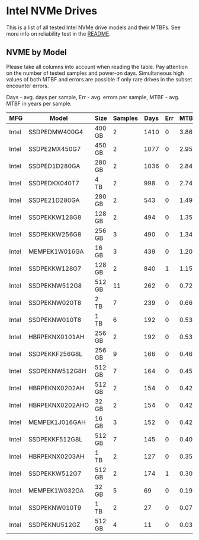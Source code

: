 Intel NVMe Drives
=================

This is a list of all tested Intel NVMe drive models and their MTBFs. See more
info on reliability test in the [README](https://github.com/bsdhw/SMART).

NVME by Model
------------

Please take all columns into account when reading the table. Pay attention on the
number of tested samples and power-on days. Simultaneous high values of both MTBF
and errors are possible if only rare drives in the subset encounter errors.

Days - avg. days per sample,
Err  - avg. errors per sample,
MTBF - avg. MTBF in years per sample.

| MFG       | Model              | Size   | Samples | Days  | Err   | MTBF |
|-----------|--------------------|--------|---------|-------|-------|------|
| Intel     | SSDPEDMW400G4      | 400 GB | 2       | 1410  | 0     | 3.86   |
| Intel     | SSDPE2MX450G7      | 450 GB | 2       | 1077  | 0     | 2.95   |
| Intel     | SSDPED1D280GA      | 280 GB | 2       | 1036  | 0     | 2.84   |
| Intel     | SSDPEDKX040T7      | 4 TB   | 2       | 998   | 0     | 2.74   |
| Intel     | SSDPE21D280GA      | 280 GB | 2       | 543   | 0     | 1.49   |
| Intel     | SSDPEKKW128G8      | 128 GB | 2       | 494   | 0     | 1.35   |
| Intel     | SSDPEKKW256G8      | 256 GB | 3       | 490   | 0     | 1.34   |
| Intel     | MEMPEK1W016GA      | 16 GB  | 3       | 439   | 0     | 1.20   |
| Intel     | SSDPEKKW128G7      | 128 GB | 2       | 840   | 1     | 1.15   |
| Intel     | SSDPEKNW512G8      | 512 GB | 11      | 262   | 0     | 0.72   |
| Intel     | SSDPEKNW020T8      | 2 TB   | 7       | 239   | 0     | 0.66   |
| Intel     | SSDPEKNW010T8      | 1 TB   | 6       | 192   | 0     | 0.53   |
| Intel     | HBRPEKNX0101AH     | 256 GB | 2       | 192   | 0     | 0.53   |
| Intel     | SSDPEKKF256G8L     | 256 GB | 9       | 166   | 0     | 0.46   |
| Intel     | SSDPEKNW512G8H     | 512 GB | 7       | 164   | 0     | 0.45   |
| Intel     | HBRPEKNX0202AH     | 512 GB | 2       | 154   | 0     | 0.42   |
| Intel     | HBRPEKNX0202AHO    | 32 GB  | 2       | 154   | 0     | 0.42   |
| Intel     | MEMPEK1J016GAH     | 16 GB  | 3       | 152   | 0     | 0.42   |
| Intel     | SSDPEKKF512G8L     | 512 GB | 7       | 145   | 0     | 0.40   |
| Intel     | HBRPEKNX0203AH     | 1 TB   | 2       | 127   | 0     | 0.35   |
| Intel     | SSDPEKKW512G7      | 512 GB | 2       | 174   | 1     | 0.30   |
| Intel     | MEMPEK1W032GA      | 32 GB  | 5       | 69    | 0     | 0.19   |
| Intel     | SSDPEKNW010T9      | 1 TB   | 2       | 27    | 0     | 0.07   |
| Intel     | SSDPEKNU512GZ      | 512 GB | 4       | 11    | 0     | 0.03   |
